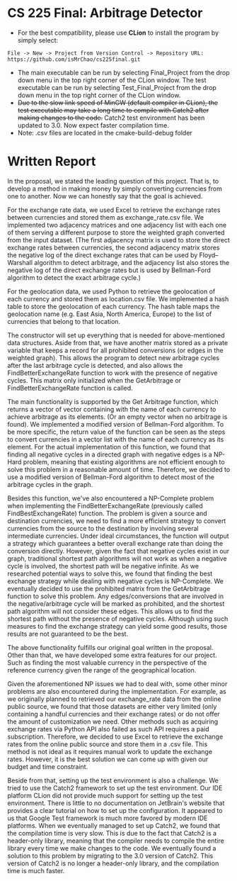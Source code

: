 # CS 225 Final: Arbitrage Detector
- For the best compatibility, please use **CLion** to install the program by simply select: 
```
File -> New -> Project from Version Control -> Repository URL: https://github.com/isMrChao/cs225final.git
```
- The main executable can be run by selecting Final_Project from the drop down menu in the top right corner of the CLion window. The test executable can be run by selecting Test_Final_Project from the drop down menu in the top right corner of the CLion window.
- ~~Due to the slow link speed of MinGW (default compiler in CLion), the test executable may take a long time to compile with Catch2 after making changes to the code.~~ Catch2 test environment has been updated to 3.0. Now expect faster compilation time.
- Note: .csv files are located in the cmake-build-debug folder
# Written Report

In the proposal, we stated the leading question of this project. That is, to develop a method in making money by simply converting currencies from one to another. Now we can honestly say that the goal is achieved.

For the exchange rate data, we used Excel to retrieve the exchange rates between currencies and stored them as exchange_rate.csv file. We implemented two adjacency matrices and one adjacency list with each one of them serving a different purpose to store the weighted graph converted from the input dataset.
(The first adjacency matrix is used to store the direct exchange rates between currencies, the second adjacency matrix stores the negative log of the direct exchange rates that can be used by Floyd–Warshall algorithm to detect arbitrage, and the adjacency list also stores the negative log of the direct exchange rates but is used by Bellman-Ford algorithm to detect the exact arbitrage cycle.)

For the geolocation data, we used Python to retrieve the geolocation of each currency and stored them as location.csv file. We implemented a hash table to store the geolocation of each currency. The hash table maps the geolocation name (e.g. East Asia, North America, Europe) to the list of currencies that belong to that location. 

The constructor will set up everything that is needed for above-mentioned data structures. Aside from that, we have another matrix stored as a private variable that keeps a record for all prohibited conversions (or edges in the weighted graph). This allows the program to detect new arbitrage cycles after the last arbitrage cycle is detected, and also allows the FindBetterExchangeRate function to work with the presence of negative cycles. This matrix only initialized when the GetArbitrage or FindBetterExchangeRate function is called.

The main functionality is supported by the Get Arbitrage function, which returns a vector of vector containing with the name of each currency to achieve arbitrage as its elements. (Or an empty vector when no arbitrage is found). We implemented a modified version of Bellman-Ford algorithm. To be more specific, the return value of the function can be seen as the steps to convert currencies in a vector list with the name of each currency as its element. For the actual implementation of this function, we found that finding all negative cycles in a directed graph with negative edges is a NP-Hard problem, meaning that existing algorithms are not efficient enough to solve this problem in a reasonable amount of time. Therefore, we decided to use a modified version of Bellman-Ford algorithm to detect most of the arbitrage cycles in the graph.

Besides this function, we've also encountered a NP-Complete problem when implementing the FindBetterExchangeRate (previously called FindBestExchangeRate) function. The problem is given a source and destination currencies, we need to find a more efficient strategy to convert currencies from the source to the destination by involving several intermediate currencies. Under ideal circumstances, the function will output a strategy which guarantees a better overall exchange rate than doing the conversion directly. However, given the fact that negative cycles exist in our graph, traditional shortest path algorithms will not work as when a negative cycle is involved, the shortest path will be negative infinite. As we researched potential ways to solve this, we found that finding the best exchange strategy while dealing with negative cycles is NP-Complete. We eventually decided to use the prohibited matrix from the GetArbitrage function to solve this problem. Any edges/conversions that are involved in the negative/arbitrage cycle will be marked as prohibited, and the shortest path algorithm will not consider these edges. This allows us to find the shortest path without the presence of negative cycles. Although using such measures to find the exchange strategy can yield some good results, those results are not guaranteed to be the best.

The above functionality fulfills our original goal written in the proposal. Other than that, we have developed some extra features for our project. Such as finding the most valuable currency in the perspective of the reference currency given the range of the geographical location.

Given the aforementioned NP issues we had to deal with, some other minor problems are also encountered during the implementation. For example, as we originally planned to retrieved our exchange_rate data from the online public source, we found that those datasets are either very limited (only containing a handful currencies and their exchange rates) or do not offer the amount of customization we need. Other methods such as acquiring exchange rates via Python API also failed as such API requires a paid subscription. Therefore, we decided to use Excel to retrieve the exchange rates from the online public source and store them in a .csv file. This method is not ideal as it requires manual work to update the exchange rates. However, it is the best solution we can come up with given our budget and time constraint.

Beside from that, setting up the test environment is also a challenge. We tried to use the Catch2 framework to set up the test environment. Our IDE platform CLion did not provide much support for setting up the test environment. There is little to no documentation on JetBrain's website that provides a clear tutorial on how to set up the configuration. It appeared to us that Google Test framework is much more favored by modern IDE platforms. When we eventually managed to set up Catch2, we found that the compilation time is very slow. This is due to the fact that Catch2 is a header-only library, meaning that the compiler needs to compile the entire library every time we make changes to the code. We eventually found a solution to this problem by migrating to the 3.0 version of Catch2. This version of Catch2 is no longer a header-only library, and the compilation time is much faster.